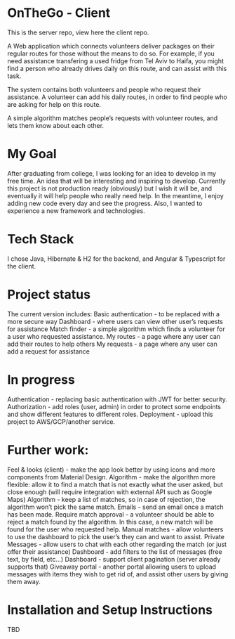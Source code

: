 # OnTheGo - Client
This is the server repo, view here the client repo.

A Web application which connects volunteers deliver packages on their regular routes for those without the means to do so. For example, if you need assistance transfering a used fridge from Tel Aviv to Haifa, you might find a person who already drives daily on this route, and can assist with this task.

The system contains both volunteers and people who request their assistance. A volunteer can add his daily routes, in order to find people who are asking for help on this route.

A simple algorithm matches people’s requests with volunteer routes, and lets them know about each other.

# My Goal
After graduating from college, I was looking for an idea to develop in my free time. An idea that will be interesting and inspiring to develop. Currently this project is not production ready (obviously) but I wish it will be, and eventually it will help people who really need help. In the meantime, I enjoy adding new code every day and see the progress.
Also, I wanted to experience a new framework and technologies.

# Tech Stack
I chose Java, Hibernate & H2 for the backend, and Angular & Typescript for the client.

# Project status
The current version includes:
Basic authentication - to be replaced with a more secure way
Dashboard - where users can view other user’s requests for assistance
Match finder - a simple algorithm which finds a volunteer for a user who requested assistance.
My routes - a page where any user can add their routes to help others
My requests - a page where any user can add a request for assistance

# In progress
Authentication - replacing basic authentication with JWT for better security.
Authorization - add roles (user, admin) in order to protect some endpoints and show different features to different roles.
Deployment - upload this project to AWS/GCP/another service. 

# Further work:

Feel & looks (client) - make the app look better by using icons and more components from Material Design.
Algorithm - make the algorithm more flexible: allow it to find a match that is not exactly what the user asked, but close enough (will require integration with external API such as Google Maps)
Algorithm - keep a list of matches, so in case of rejection, the algorithm won’t pick the same match.
Emails - send an email once a match has been made.
Require match approval - a volunteer should be able to reject a match found by the algorithm. In this case, a new match will be found for the user who requested help.
Manual matches - allow volunteers to use the dashboard to pick the user’s they can and want to assist.
Private Messages - allow users to chat with each other regarding the match (or just offer their assistance)
Dashboard - add filters to the list of messages (free text, by field, etc…)
Dashboard - support client pagination (server already supports that)
Giveaway portal - another portal allowing users to upload messages with items they wish to get rid of, and assist other users by giving them away.

# Installation and Setup Instructions
TBD
